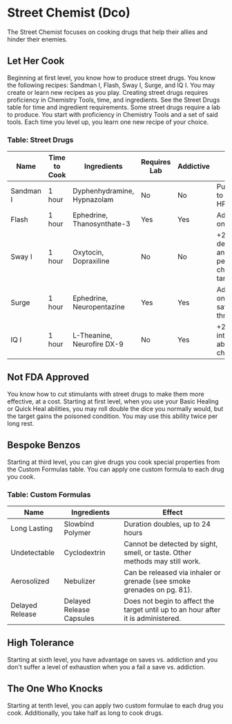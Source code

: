 # Street Chemist (Dco)

The Street Chemist focuses on cooking drugs that help their allies and hinder their enemies.

## Let Her Cook

Beginning at first level, you know how to produce street drugs. You know the following recipes: Sandman I, Flash, Sway I, Surge, and IQ I. You may create or learn new recipes as you play. Creating street drugs requires proficiency in Chemistry Tools, time, and ingredients. See the Street Drugs table for time and ingredient requirements. Some street drugs require a lab to produce. You start with proficiency in Chemistry Tools and a set of said tools. Each time you level up, you learn one new recipe of your choice.

### Table: Street Drugs

| Name      | Time to Cook | Ingredients                 | Requires Lab | Addictive | Effect                                           | Duration   |
| --------- | ------------ | --------------------------- | ------------ | --------- | ------------------------------------------------ | ---------- |
| Sandman I | 1 hour       | Dyphenhydramine, Hypnazolam | No           | No        | Puts target to sleep if HP \<= 5d8               | d4 hours   |
| Flash     | 1 hour       | Ephedrine, Thanosynthate-3  | Yes          | Yes       | Advantage on Initiative                          | 10 minutes |
| Sway I    | 1 hour       | Oxytocin, Dopraxiline       | No           | No        | +2 to deception and persuasion checks vs. target | 10 minutes |
| Surge     | 1 hour       | Ephedrine, Neuropentazine   | Yes          | Yes       | Advantage on reflex saving throws                | 10 minutes |
| IQ I      | 1 hour       | L-Theanine, Neurofire DX-9  | No           | Yes       | +2 to intelligence ability checks                | 1 hour     |

## Not FDA Approved

You know how to cut stimulants with street drugs to make them more effective, at a cost. Starting at first level, when you use your Basic Healing or Quick Heal abilities, you may roll double the dice you normally would, but the target gains the poisoned condition. You may use this ability twice per long rest.

## Bespoke Benzos

Starting at third level, you can give drugs you cook special properties from the Custom Formulas table. You can apply one custom formula to each drug you cook.

### Table: Custom Formulas

| Name            | Ingredients              | Effect                                                                            |
| --------------- | ------------------------ | --------------------------------------------------------------------------------- |
| Long Lasting    | Slowbind Polymer         | Duration doubles, up to 24 hours                                                  |
| Undetectable    | Cyclodextrin             | Cannot be detected by sight, smell, or taste. Other methods may still work.       |
| Aerosolized     | Nebulizer                | Can be released via inhaler or grenade (see smoke grenades on pg. 81).            |
| Delayed Release | Delayed Release Capsules | Does not begin to affect the target until up to an hour after it is administered. |

## High Tolerance

Starting at sixth level, you have advantage on saves vs. addiction and you don't suffer a level of exhaustion when you a fail a save vs. addiction.

## The One Who Knocks

Starting at tenth level, you can apply two custom formulae to each drug you cook. Additionally, you take half as long to cook drugs.

